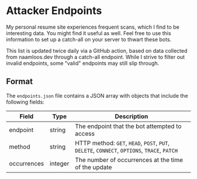 # Attacker Endpoints

My personal resume site experiences frequent scans, which I find to be interesting data. You might find it useful as well. Feel free to use this information to set up a catch-all on your server to thwart these bots.

This list is updated twice daily via a GitHub action, based on data collected from naamloos.dev through a catch-all endpoint. While I strive to filter out invalid endpoints, some "valid" endpoints may still slip through.

## Format

The `endpoints.json` file contains a JSON array with objects that include the following fields:

| Field      | Type    | Description                                                   |
|------------|---------|---------------------------------------------------------------|
| endpoint   | string  | The endpoint that the bot attempted to access                 |
| method     | string  | HTTP method: `GET`, `HEAD`, `POST`, `PUT`, `DELETE`, `CONNECT`, `OPTIONS`, `TRACE`, `PATCH` |
| occurrences | integer | The number of occurrences at the time of the update           |

